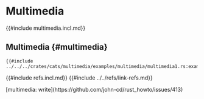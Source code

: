 # Multimedia

{{#include multimedia.incl.md}}

## Multimedia {#multimedia}

```rust,editable
{{#include ../../../crates/cats/multimedia/examples/multimedia/multimedia1.rs:example}}
```

{{#include refs.incl.md}}
{{#include ../../refs/link-refs.md}}

<div class="hidden">
[multimedia: write](https://github.com/john-cd/rust_howto/issues/413)
</div>
